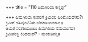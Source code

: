 +++
title = "110 ಹಿಮಗಿರಿಯ ಕಣ್ಡಙ್ಗೆ"

+++
ಹಿಮಗಿರಿಯ ಕಂಡಂಗೆ ಕ್ರಿಮಿಯ ಹಿರಿಮೆಯದೇನು?।  
ಕ್ರಿಮಿಗೆ ಹಸಿವುಂಟಿನಿತು ಬೆದಕಾಟಮುಂಟು॥  
ಅಮಿತ ಸಂತತಿಯುಂಟು ಹಿಮಗಿರಿಯ ಸಮಯುಗದ।  
ಕ್ರಿಮಿಪಂಕ್ತಿ ಕಿರಿದಹುದೆ? - ಮಂಕುತಿಮ್ಮ॥  
